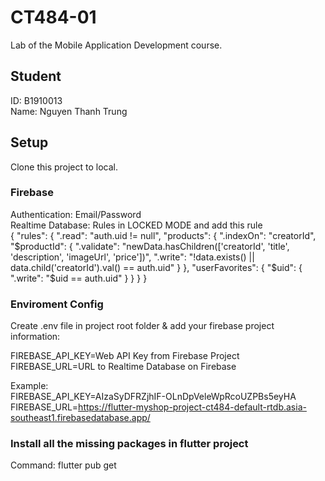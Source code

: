 # CT484-01

Lab of the Mobile Application Development course.

## Student

ID: B1910013  
Name: Nguyen Thanh Trung

## Setup

Clone this project to local.

### Firebase

Authentication: Email/Password  
Realtime Database: Rules in LOCKED MODE and add this rule  
{
  "rules": {
    ".read": "auth.uid != null",
    "products": {
      ".indexOn": "creatorId",
      "$productId": {
        ".validate": "newData.hasChildren(['creatorId', 'title', 'description', 'imageUrl', 'price'])",
        ".write": "!data.exists() || data.child('creatorId').val() == auth.uid"
      }
    },
    "userFavorites": {
      "$uid": {
        ".write": "$uid == auth.uid"
      }
    }
  }
}

### Enviroment Config

Create .env file in project root folder & add your firebase project information:  

FIREBASE_API_KEY=Web API Key from Firebase Project  
FIREBASE_URL=URL to Realtime Database on Firebase  

Example:  
FIREBASE_API_KEY=AIzaSyDFRZjhIF-OLnDpVeleWpRcoUZPBs5eyHA  
FIREBASE_URL=https://flutter-myshop-project-ct484-default-rtdb.asia-southeast1.firebasedatabase.app/  

### Install all the missing packages in flutter project

Command: flutter pub get  